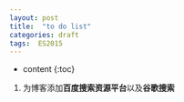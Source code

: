 ```yaml
---
layout: post
title:  "to do list"
categories: draft
tags:  ES2015
---
```


* content
{:toc}

1. 为博客添加**百度搜索资源平台**以及**谷歌搜索**
